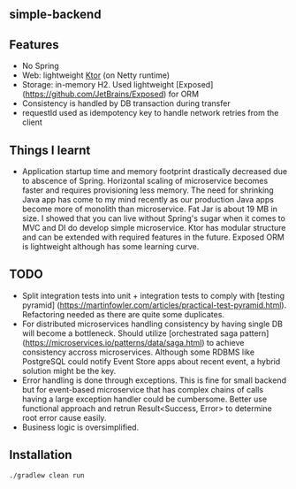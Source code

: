 ## simple-backend

## Features
* No Spring
* Web: lightweight [Ktor](https://ktor.io/) (on Netty runtime)
* Storage: in-memory H2. Used lightweight [Exposed] (https://github.com/JetBrains/Exposed) for ORM
* Consistency is handled by DB transaction during transfer
* requestId used as idempotency key to handle network retries from the client

## Things I learnt

* Application startup time and memory footprint drastically decreased due to abscence of Spring. Horizontal scaling of microservice becomes faster and requires provisioning less memory. The need for shrinking Java app has come to my mind recently as our production Java apps become more of monolith than microservice. Fat Jar is about 19 MB in size. I showed that you can live without Spring's sugar when it comes to MVC and DI do develop simple microservice. Ktor has modular structure and can be extended with required features in the future. Exposed ORM is lightweight although has some learning curve.
 

## TODO
* Split integration tests into unit + integration tests to comply with [testing pyramid] (https://martinfowler.com/articles/practical-test-pyramid.html). Refactoring needed as there are quite some duplicates.
* For distributed microservices handling consistency by having single DB will become a bottleneck. Should utilize [orchestrated saga pattern] (https://microservices.io/patterns/data/saga.html) to achieve consistency accross microservices. Although some RDBMS like PostgreSQL could notify Event Store apps about recent event, a hybrid solution might be the key.
* Error handling is done through exceptions. This is fine for small backend but for event-based microservice that has complex chains of calls having a large exception handler could be cumbersome. Better use functional approach and retrun Result<Success, Error> to determine root error cause easily.
* Business logic is oversimplified.

## Installation
```
./gradlew clean run
